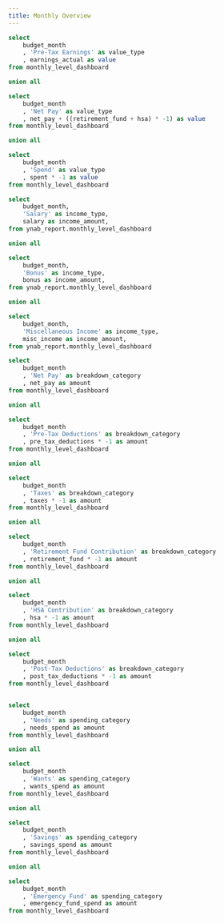 ```yaml
---
title: Monthly Overview
---
```


```sql overview
select
	budget_month
	, 'Pre-Tax Earnings' as value_type
	, earnings_actual as value
from monthly_level_dashboard

union all

select
	budget_month
	, 'Net Pay' as value_type
	, net_pay + ((retirement_fund + hsa) * -1) as value
from monthly_level_dashboard

union all

select
	budget_month
	, 'Spend' as value_type
	, spent * -1 as value
from monthly_level_dashboard
```

<BarChart
    data={overview}
    title="Overview"
    x=budget_month
    y=value
    yFmt=usd1k
    series=value_type
    type=grouped
/>

```sql all_income
select
    budget_month,
    'Salary' as income_type,
    salary as income_amount,
from ynab_report.monthly_level_dashboard

union all

select
    budget_month,
    'Bonus' as income_type,
    bonus as income_amount,
from ynab_report.monthly_level_dashboard

union all

select
    budget_month,
    'Miscellaneous Income' as income_type,
    misc_income as income_amount,
from ynab_report.monthly_level_dashboard
```

<BarChart
    data={all_income}
    title="Income by Month"
    x=budget_month
    y=income_amount
    yFmt=usd1k
    series=income_type
/>

```sql paycheck_breakdown
select
	budget_month
	, 'Net Pay' as breakdown_category
	, net_pay as amount
from monthly_level_dashboard

union all

select
	budget_month
	, 'Pre-Tax Deductions' as breakdown_category
	, pre_tax_deductions * -1 as amount
from monthly_level_dashboard

union all

select
	budget_month
	, 'Taxes' as breakdown_category
	, taxes * -1 as amount
from monthly_level_dashboard

union all

select
	budget_month
	, 'Retirement Fund Contribution' as breakdown_category
	, retirement_fund * -1 as amount
from monthly_level_dashboard

union all

select
	budget_month
	, 'HSA Contribution' as breakdown_category
	, hsa * -1 as amount
from monthly_level_dashboard

union all

select
	budget_month
	, 'Post-Tax Deductions' as breakdown_category
	, post_tax_deductions * -1 as amount
from monthly_level_dashboard
```

<BarChart
    data={paycheck_breakdown}
    title="Paycheck Breakdown by Month"
    x=budget_month
    y=amount
    yFmt=usd1k
    series=breakdown_category
/>

```sql spending_breakdown

select
	budget_month
	, 'Needs' as spending_category
	, needs_spend as amount
from monthly_level_dashboard

union all

select
	budget_month
	, 'Wants' as spending_category
	, wants_spend as amount
from monthly_level_dashboard

union all

select
	budget_month
	, 'Savings' as spending_category
	, savings_spend as amount
from monthly_level_dashboard

union all

select
	budget_month
	, 'Emergency Fund' as spending_category
	, emergency_fund_spend as amount
from monthly_level_dashboard
```

<BarChart
    data={spending_breakdown}
    title="Spending by Month"
    x=budget_month
    y=amount
    yFmt=usd1k
    series=spending_category
/>

